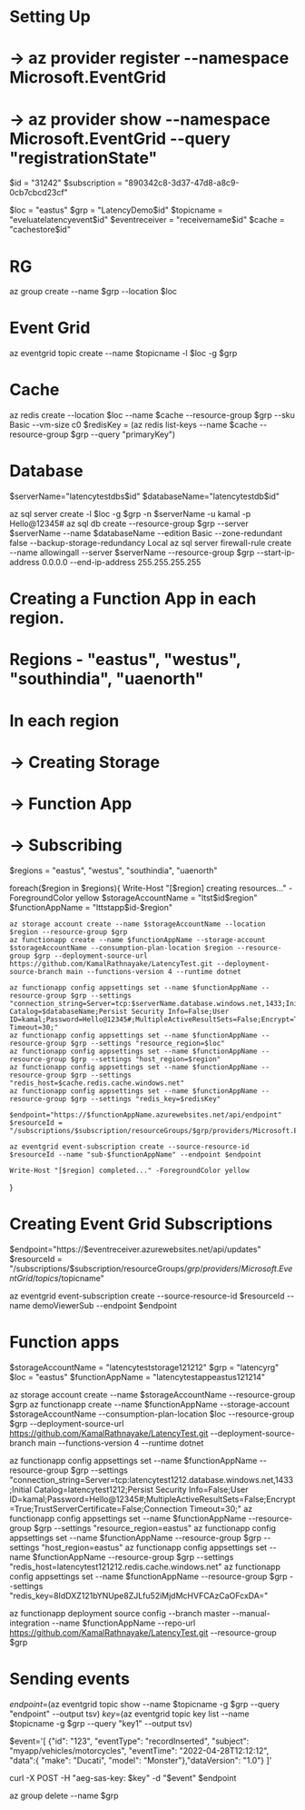 # Setting Up
# -> az provider register --namespace Microsoft.EventGrid
# -> az provider show --namespace Microsoft.EventGrid --query "registrationState"
$id = "31242"
$subscription = "890342c8-3d37-47d8-a8c9-0cb7cbcd23cf"

$loc = "eastus"
$grp = "LatencyDemo$id"
$topicname = "eveluatelatencyevent$id"
$eventreceiver = "receivername$id"
$cache = "cachestore$id"

# RG
az group create --name $grp --location $loc

# Event Grid
az eventgrid topic create --name $topicname -l $loc -g $grp

# Cache
az redis create --location $loc --name $cache --resource-group $grp --sku Basic --vm-size c0
$redisKey = (az redis list-keys --name $cache --resource-group $grp --query "primaryKey")

# Database
$serverName="latencytestdbs$id"
$databaseName="latencytestdb$id"

az sql server create -l $loc -g $grp -n $serverName -u kamal -p Hello@12345#
az sql db create --resource-group $grp --server $serverName --name $databaseName --edition Basic --zone-redundant false --backup-storage-redundancy Local
az sql server firewall-rule create --name allowingall --server $serverName --resource-group $grp --start-ip-address 0.0.0.0 --end-ip-address 255.255.255.255

# Creating a Function App in each region.
# Regions - "eastus", "westus", "southindia", "uaenorth"
# In each region
# -> Creating Storage
# -> Function App
# -> Subscribing
$regions = "eastus", "westus", "southindia", "uaenorth"

foreach($region in $regions){
    Write-Host "[$region] creating resources..." -ForegroundColor yellow
    $storageAccountName = "ltst$id$region"
    $functionAppName = "lttstapp$id-$region"

    az storage account create --name $storageAccountName --location $region --resource-group $grp
    az functionapp create --name $functionAppName --storage-account $storageAccountName --consumption-plan-location $region --resource-group $grp --deployment-source-url https://github.com/KamalRathnayake/LatencyTest.git --deployment-source-branch main --functions-version 4 --runtime dotnet

    az functionapp config appsettings set --name $functionAppName --resource-group $grp --settings "connection_string=Server=tcp:$serverName.database.windows.net,1433;Initial Catalog=$databaseName;Persist Security Info=False;User ID=kamal;Password=Hello@12345#;MultipleActiveResultSets=False;Encrypt=True;TrustServerCertificate=False;Connection Timeout=30;"
    az functionapp config appsettings set --name $functionAppName --resource-group $grp --settings "resource_region=$loc"
    az functionapp config appsettings set --name $functionAppName --resource-group $grp --settings "host_region=$region"
    az functionapp config appsettings set --name $functionAppName --resource-group $grp --settings "redis_host=$cache.redis.cache.windows.net"
    az functionapp config appsettings set --name $functionAppName --resource-group $grp --settings "redis_key=$redisKey"

    $endpoint="https://$functionAppName.azurewebsites.net/api/endpoint"
    $resourceId = "/subscriptions/$subscription/resourceGroups/$grp/providers/Microsoft.EventGrid/topics/$topicname" 

    az eventgrid event-subscription create --source-resource-id $resourceId --name "sub-$functionAppName" --endpoint $endpoint

    Write-Host "[$region] completed..." -ForegroundColor yellow
}

# Creating Event Grid Subscriptions

$endpoint="https://$eventreceiver.azurewebsites.net/api/updates"
$resourceId = "/subscriptions/$subscription/resourceGroups/$grp/providers/Microsoft.EventGrid/topics/$topicname" 

az eventgrid event-subscription create --source-resource-id $resourceId --name demoViewerSub --endpoint $endpoint


# Function apps

$storageAccountName = "latencyteststorage121212"
$grp = "latencyrg"
$loc = "eastus"
$functionAppName = "latencytestappeastus121214"

az storage account create --name $storageAccountName --resource-group $grp
az functionapp create --name $functionAppName --storage-account $storageAccountName --consumption-plan-location $loc --resource-group $grp --deployment-source-url https://github.com/KamalRathnayake/LatencyTest.git --deployment-source-branch main --functions-version 4 --runtime dotnet

az functionapp config appsettings set --name $functionAppName --resource-group $grp --settings "connection_string=Server=tcp:latencytest1212.database.windows.net,1433;Initial Catalog=latencytest1212;Persist Security Info=False;User ID=kamal;Password=Hello@12345#;MultipleActiveResultSets=False;Encrypt=True;TrustServerCertificate=False;Connection Timeout=30;"
az functionapp config appsettings set --name $functionAppName --resource-group $grp --settings "resource_region=eastus"
az functionapp config appsettings set --name $functionAppName --resource-group $grp --settings "host_region=eastus"
az functionapp config appsettings set --name $functionAppName --resource-group $grp --settings "redis_host=latencytest121212.redis.cache.windows.net"
az functionapp config appsettings set --name $functionAppName --resource-group $grp --settings "redis_key=8IdDXZ121bYNUpe8ZJLfu52iMjdMcHVFCAzCaOFcxDA="


az functionapp deployment source config --branch master --manual-integration --name $functionAppName --repo-url https://github.com/KamalRathnayake/LatencyTest.git --resource-group $grp



# Sending events

$endpoint=$(az eventgrid topic show --name $topicname -g $grp --query "endpoint" --output tsv)
$key=$(az eventgrid topic key list --name $topicname -g $grp --query "key1" --output tsv)

$event='[ {"id": "123", "eventType": "recordInserted", "subject": "myapp/vehicles/motorcycles", "eventTime": "2022-04-28T12:12:12", "data":{ "make": "Ducati", "model": "Monster"},"dataVersion": "1.0"} ]'

curl -X POST -H "aeg-sas-key: $key" -d "$event" $endpoint

az group delete --name $grp